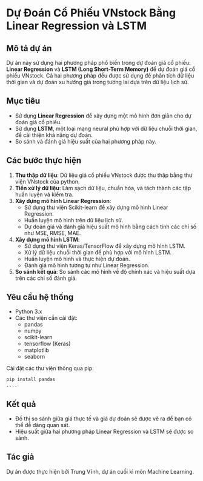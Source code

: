 # Dự Đoán Cổ Phiếu VNstock Bằng Linear Regression và LSTM

## Mô tả dự án

Dự án này sử dụng hai phương pháp phổ biến trong dự đoán giá cổ phiếu: **Linear Regression** và **LSTM (Long Short-Term Memory)** để dự đoán giá cổ phiếu VNstock. Cả hai phương pháp đều được sử dụng để phân tích dữ liệu thời gian và dự đoán xu hướng giá trong tương lai dựa trên dữ liệu lịch sử.

## Mục tiêu

- Sử dụng **Linear Regression** để xây dựng một mô hình đơn giản cho dự đoán giá cổ phiếu.
- Sử dụng **LSTM**, một loại mạng neural phù hợp với dữ liệu chuỗi thời gian, để cải thiện khả năng dự đoán.
- So sánh và đánh giá hiệu suất của hai phương pháp này.

## Các bước thực hiện

1. **Thu thập dữ liệu**: Dữ liệu giá cổ phiếu VNstock được thu thập bằng thư viện VNstock của python.
2. **Tiền xử lý dữ liệu**: Làm sạch dữ liệu, chuẩn hóa, và tách thành các tập huấn luyện và kiểm tra.
3. **Xây dựng mô hình Linear Regression**:
   - Sử dụng thư viện Scikit-learn để xây dựng mô hình Linear Regression.
   - Huấn luyện mô hình trên dữ liệu lịch sử.
   - Dự đoán giá và đánh giá hiệu suất mô hình bằng cách tính các chỉ số như MSE, RMSE, MAE.
4. **Xây dựng mô hình LSTM**:
   - Sử dụng thư viện Keras/TensorFlow để xây dựng mô hình LSTM.
   - Xử lý dữ liệu chuỗi thời gian để phù hợp với mô hình LSTM.
   - Huấn luyện mô hình và thực hiện dự đoán.
   - Đánh giá mô hình tương tự như Linear Regression.
5. **So sánh kết quả**: So sánh các mô hình về độ chính xác và hiệu suất dựa trên các chỉ số đánh giá.

## Yêu cầu hệ thống

- Python 3.x
- Các thư viện cần cài đặt:
  - pandas
  - numpy
  - scikit-learn
  - tensorflow (Keras)
  - matplotlib
  - seaborn

Cài đặt các thư viện thông qua pip:

```bash
pip install pandas
....

```


## Kết quả

- Đồ thị so sánh giữa giá thực tế và giá dự đoán sẽ được vẽ ra để bạn có thể dễ dàng quan sát.
- Hiệu suất giữa hai phương pháp Linear Regression và LSTM sẽ được so sánh.

## Tác giả

Dự án được thực hiện bởi Trung Vĩnh, dự án cuối kì môn Machine Learning.



